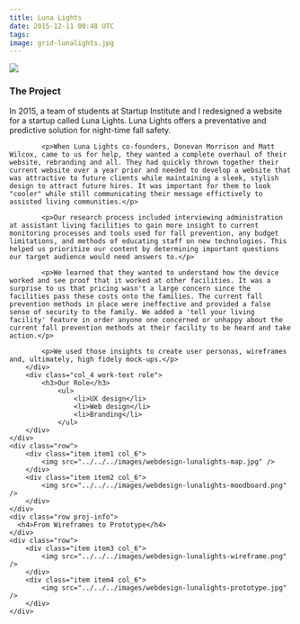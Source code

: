 ```yaml
---
title: Luna Lights
date: 2015-12-11 00:48 UTC
tags:
image: grid-lunalights.jpg
---
```

<div class="top">
  <img src="../../../images/grid-lunalights.jpg" />
</div>

<div class="work-content">
    <div class="row">
      <div class="col_8 work-text description">
		<h3>The Project</h3>
			<p>In 2015, a team of students at Startup Institute and I redesigned a website for a startup called Luna Lights. Luna Lights offers a preventative and predictive solution for night-time fall safety.</p>

			<p>When Luna Lights co-founders, Donovan Morrison and Matt Wilcox, came to us for help, they wanted a complete overhaul of their website, rebranding and all. They had quickly thrown together their current website over a year prior and needed to develop a website that was attractive to future clients while maintaining a sleek, stylish design to attract future hires. It was important for them to look "cooler" while still communicating their message effictively to assisted living communities.</p>

			<p>Our research process included interviewing administration at assistant living facilities to gain more insight to current monitoring processes and tools used for fall prevention, any budget limitations, and methods of educating staff on new technologies. This helped us prioritize our content by determining important questions our target audience would need answers to.</p>

			<p>We learned that they wanted to understand how the device worked and see proof that it worked at other facilities. It was a surprise to us that pricing wasn't a large concern since the facilities pass these costs onto the families. The current fall prevention methods in place were ineffective and provided a false sense of security to the family. We added a 'tell your living facility' feature in order anyone one concerned or unhappy about the current fall prevention methods at their facility to be heard and take action.</p>

			<p>We used those insights to create user personas, wireframes and, ultimately, high fidely mock-ups.</p>
		</div>
		<div class="col_4 work-text role">
			<h3>Our Role</h3>
				<ul>
					<li>UX design</li>
					<li>Web design</li>
					<li>Branding</li>
				</ul>
		</div>
	</div>
	<div class="row">
		<div class="item item1 col_6">
    		<img src="../../../images/webdesign-lunalights-map.jpg" />
		</div>
		<div class="item item2 col_6">
    		<img src="../../../images/webdesign-lunalights-moodboard.png" />
		</div>
	</div>
	<div class="row proj-info">
      <h4>From Wireframes to Prototype</h4>
	</div>
	<div class="row">
		<div class="item item3 col_6">
    		<img src="../../../images/webdesign-lunalights-wireframe.png" />
		</div>
		<div class="item item4 col_6">
    		<img src="../../../images/webdesign-lunalights-prototype.jpg" />
		</div>
	</div>
</div>